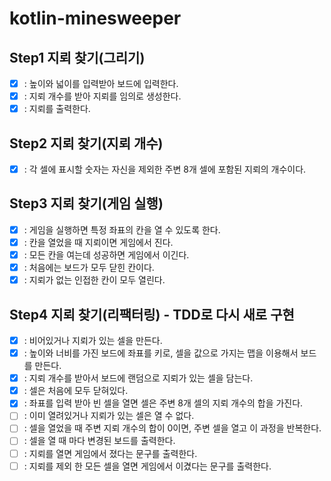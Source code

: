 # kotlin-minesweeper

## Step1 지뢰 찾기(그리기)
- [x] : 높이와 넓이를 입력받아 보드에 입력한다.
- [x] : 지뢰 개수를 받아 지뢰를 임의로 생성한다.
- [x] : 지뢰를 출력한다.

## Step2 지뢰 찾기(지뢰 개수)
- [x] : 각 셀에 표시할 숫자는 자신을 제외한 주변 8개 셀에 포함된 지뢰의 개수이다.

## Step3 지뢰 찾기(게임 실행)
- [x] : 게임을 실행하면 특정 좌표의 칸을 열 수 있도록 한다.
- [x] : 칸을 열었을 때 지뢰이면 게임에서 진다.
- [x] : 모든 칸을 여는데 성공하면 게임에서 이긴다.
- [x] : 처음에는 보드가 모두 닫힌 칸이다.
- [x] : 지뢰가 없는 인접한 칸이 모두 열린다.

## Step4 지뢰 찾기(리팩터링) - TDD로 다시 새로 구현
- [x] : 비어있거나 지뢰가 있는 셀을 만든다.
- [x] : 높이와 너비를 가진 보드에 좌표를 키로, 셀을 값으로 가지는 맵을 이용해서 보드를 만든다.
- [x] : 지뢰 개수를 받아서 보드에 랜덤으로 지뢰가 있는 셀을 담는다.
- [x] : 셀은 처음에 모두 닫혀있다.
- [x] : 좌표를 입력 받아 빈 셀을 열면 셀은 주변 8개 셀의 지뢰 개수의 합을 가진다.
- [ ] : 이미 열려있거나 지뢰가 있는 셀은 열 수 없다.
- [ ] : 셀을 열었을 때 주변 지뢰 개수의 합이 0이면, 주변 셀을 열고 이 과정을 반복한다.
- [ ] : 셀을 열 때 마다 변경된 보드를 출력한다.
- [ ] : 지뢰를 열면 게임에서 졌다는 문구를 출력한다.
- [ ] : 지뢰를 제외 한 모든 셀을 열면 게임에서 이겼다는 문구를 출력한다.
